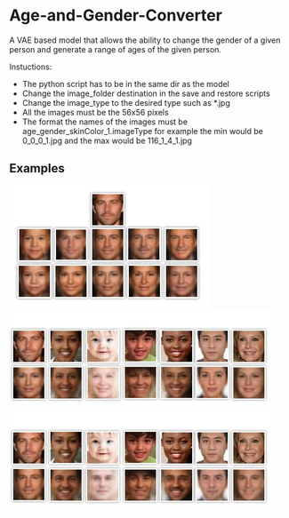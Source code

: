 # Age-and-Gender-Converter
A VAE based model that allows the ability to change the gender of a given person and generate a range of ages of the given person.

Instuctions:
* The python script has to be in the same dir as the model
* Change the image_folder destination in the save and restore scripts
* Change the image_type to the desired type such as *.jpg
* All the images must be the 56x56 pixels
* The format the names of the images must be age_gender_skinColor_1.imageType for example the min would be 0_0_0_1.jpg and the max would be 116_1_4_1.jpg

## Examples
![](https://github.com/GeekCSA/Age-and-Gender-Converter/blob/master/Examples/collage_Paul_Walker.jpg) <br />
![](https://github.com/GeekCSA/Age-and-Gender-Converter/blob/master/Examples/collage_Woman_40.jpg)
![](https://github.com/GeekCSA/Age-and-Gender-Converter/blob/master/Examples/collage_Man_40.jpg)
